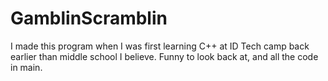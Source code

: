 # GamblinScramblin
I made this program when I was first learning C++ at ID Tech camp back earlier than middle school I believe. Funny to look back at, and all the code in main.
